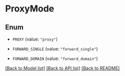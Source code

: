 # ProxyMode

## Enum


* `PROXY` (value: `"proxy"`)

* `FORWARD_SINGLE` (value: `"forward_single"`)

* `FORWARD_DOMAIN` (value: `"forward_domain"`)


[[Back to Model list]](../README.md#documentation-for-models) [[Back to API list]](../README.md#documentation-for-api-endpoints) [[Back to README]](../README.md)


